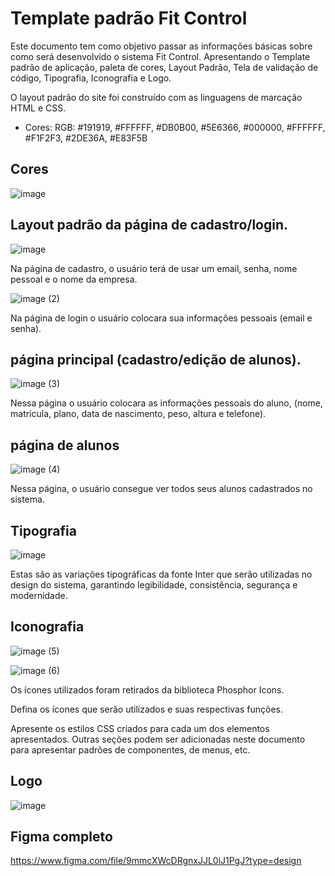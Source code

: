 # Template padrão Fit Control

Este documento tem como objetivo passar as informações básicas sobre como será desenvolvido o sistema Fit Control. Apresentando o Template padrão de aplicação, paleta de cores, Layout Padrão, Tela de validação de código, Tipografia, Iconografia e Logo.

O layout padrão do site foi construído com as linguagens de marcação HTML e CSS.

- Cores: RGB: #191919, #FFFFFF, #DB0B00, #5E6366, #000000, #FFFFFF, #F1F2F3, #2DE36A, #E83F5B
## Cores

![image](https://github.com/user-attachments/assets/20d0038d-a6ce-43f6-a06e-be05077b83e2)

## Layout padrão da página de cadastro/login.

![image](https://github.com/user-attachments/assets/b00bb2cc-750a-4aad-9475-92c12a0c504d)

 Na página de cadastro, o usuário terá de usar um email, senha, nome pessoal e o nome da empresa.

 ![image (2)](https://github.com/user-attachments/assets/46e14d87-93fa-4eda-a60a-58e3f703aff7)
 
 Na página de login o usuário colocara sua informações pessoais (email e senha).

## página principal (cadastro/edição de alunos).

![image (3)](https://github.com/user-attachments/assets/69d1f400-c78f-4c4c-9340-e2573dcd0eed)

 Nessa página o usuário colocara as informações pessoais do aluno, (nome, matricula, plano, data de nascimento, peso, altura e telefone).


## página de alunos

![image (4)](https://github.com/user-attachments/assets/adcd8ef0-ca2e-4945-b259-764abe6744a1)


 Nessa página, o usuário consegue ver todos seus alunos cadastrados no sistema.

## Tipografia

![image](https://github.com/user-attachments/assets/53a8684e-4ee5-43d3-91ac-9b929ddc02ad)

 Estas são as variações tipográficas da fonte Inter que serão utilizadas no design do sistema, garantindo legibilidade, consistência, segurança e modernidade.

## Iconografia

![image (5)](https://github.com/user-attachments/assets/28ca7843-dc3f-4f3e-951e-7f7440ebbf94)

![image (6)](https://github.com/user-attachments/assets/17bca9e3-77b0-4c58-8e4f-57526fe97774)

Os ícones utilizados foram retirados da biblioteca Phosphor Icons.


Defina os ícones que serão utilizados e suas respectivas funções.

Apresente os estilos CSS criados para cada um dos elementos apresentados.
Outras seções podem ser adicionadas neste documento para apresentar padrões de componentes, de menus, etc.

## Logo
![image](https://github.com/user-attachments/assets/234502ed-8f68-4893-9c7a-6999840975c1)

## Figma completo

https://www.figma.com/file/9mmcXWcDRgnxJJL0iJ1PgJ?type=design
